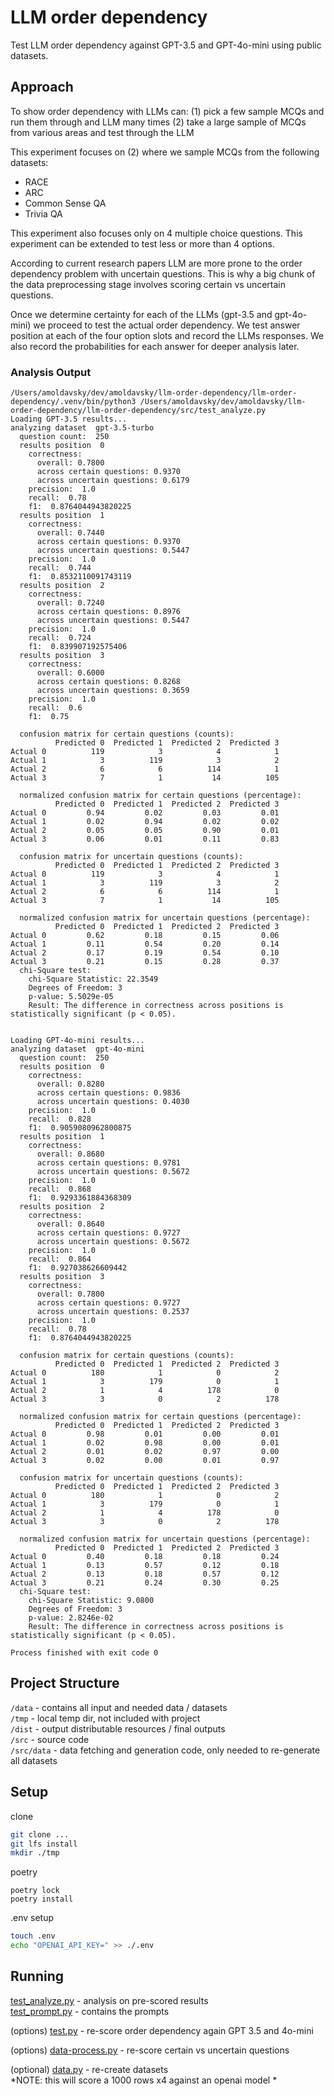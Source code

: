 # LLM order dependency

Test LLM order dependency against GPT-3.5 and GPT-4o-mini using public datasets. 

## Approach

To show order dependency with LLMs can: 
(1) pick a few sample MCQs and run them through and LLM many times
(2) take a large sample of MCQs from various areas and test through the LLM

This experiment focuses on (2) where we sample MCQs from the following datasets:
- RACE
- ARC
- Common Sense QA
- Trivia QA

This experiment also focuses only on 4 multiple choice questions.
This experiment can be extended to test less or more than 4 options.

According to current research papers LLM are more prone to the order dependency problem
with uncertain questions. This is why a big chunk of the data preprocessing stage involves
scoring certain vs uncertain questions.

Once we determine certainty for each of the LLMs (gpt-3.5 and gpt-4o-mini) we proceed to
test the actual order dependency. We test answer position at each of the four option slots and record
the LLMs responses. We also record the probabilities for each answer for deeper analysis later.

### Analysis Output

```shell
/Users/amoldavsky/dev/amoldavsky/llm-order-dependency/llm-order-dependency/.venv/bin/python3 /Users/amoldavsky/dev/amoldavsky/llm-order-dependency/llm-order-dependency/src/test_analyze.py 
Loading GPT-3.5 results...
analyzing dataset  gpt-3.5-turbo
  question count:  250
  results position  0
    correctness:
      overall: 0.7800
      across certain questions: 0.9370
      across uncertain questions: 0.6179
    precision:  1.0
    recall:  0.78
    f1:  0.8764044943820225
  results position  1
    correctness:
      overall: 0.7440
      across certain questions: 0.9370
      across uncertain questions: 0.5447
    precision:  1.0
    recall:  0.744
    f1:  0.8532110091743119
  results position  2
    correctness:
      overall: 0.7240
      across certain questions: 0.8976
      across uncertain questions: 0.5447
    precision:  1.0
    recall:  0.724
    f1:  0.839907192575406
  results position  3
    correctness:
      overall: 0.6000
      across certain questions: 0.8268
      across uncertain questions: 0.3659
    precision:  1.0
    recall:  0.6
    f1:  0.75

  confusion matrix for certain questions (counts):
          Predicted 0  Predicted 1  Predicted 2  Predicted 3
Actual 0          119            3            4            1
Actual 1            3          119            3            2
Actual 2            6            6          114            1
Actual 3            7            1           14          105

  normalized confusion matrix for certain questions (percentage):
          Predicted 0  Predicted 1  Predicted 2  Predicted 3
Actual 0         0.94         0.02         0.03         0.01
Actual 1         0.02         0.94         0.02         0.02
Actual 2         0.05         0.05         0.90         0.01
Actual 3         0.06         0.01         0.11         0.83

  confusion matrix for uncertain questions (counts):
          Predicted 0  Predicted 1  Predicted 2  Predicted 3
Actual 0          119            3            4            1
Actual 1            3          119            3            2
Actual 2            6            6          114            1
Actual 3            7            1           14          105

  normalized confusion matrix for uncertain questions (percentage):
          Predicted 0  Predicted 1  Predicted 2  Predicted 3
Actual 0         0.62         0.18         0.15         0.06
Actual 1         0.11         0.54         0.20         0.14
Actual 2         0.17         0.19         0.54         0.10
Actual 3         0.21         0.15         0.28         0.37
  chi-Square test:
    chi-Square Statistic: 22.3549
    Degrees of Freedom: 3
    p-value: 5.5029e-05
    Result: The difference in correctness across positions is statistically significant (p < 0.05).


Loading GPT-4o-mini results...
analyzing dataset  gpt-4o-mini
  question count:  250
  results position  0
    correctness:
      overall: 0.8280
      across certain questions: 0.9836
      across uncertain questions: 0.4030
    precision:  1.0
    recall:  0.828
    f1:  0.9059080962800875
  results position  1
    correctness:
      overall: 0.8680
      across certain questions: 0.9781
      across uncertain questions: 0.5672
    precision:  1.0
    recall:  0.868
    f1:  0.9293361884368309
  results position  2
    correctness:
      overall: 0.8640
      across certain questions: 0.9727
      across uncertain questions: 0.5672
    precision:  1.0
    recall:  0.864
    f1:  0.927038626609442
  results position  3
    correctness:
      overall: 0.7800
      across certain questions: 0.9727
      across uncertain questions: 0.2537
    precision:  1.0
    recall:  0.78
    f1:  0.8764044943820225

  confusion matrix for certain questions (counts):
          Predicted 0  Predicted 1  Predicted 2  Predicted 3
Actual 0          180            1            0            2
Actual 1            3          179            0            1
Actual 2            1            4          178            0
Actual 3            3            0            2          178

  normalized confusion matrix for certain questions (percentage):
          Predicted 0  Predicted 1  Predicted 2  Predicted 3
Actual 0         0.98         0.01         0.00         0.01
Actual 1         0.02         0.98         0.00         0.01
Actual 2         0.01         0.02         0.97         0.00
Actual 3         0.02         0.00         0.01         0.97

  confusion matrix for uncertain questions (counts):
          Predicted 0  Predicted 1  Predicted 2  Predicted 3
Actual 0          180            1            0            2
Actual 1            3          179            0            1
Actual 2            1            4          178            0
Actual 3            3            0            2          178

  normalized confusion matrix for uncertain questions (percentage):
          Predicted 0  Predicted 1  Predicted 2  Predicted 3
Actual 0         0.40         0.18         0.18         0.24
Actual 1         0.13         0.57         0.12         0.18
Actual 2         0.13         0.18         0.57         0.12
Actual 3         0.21         0.24         0.30         0.25
  chi-Square test:
    chi-Square Statistic: 9.0800
    Degrees of Freedom: 3
    p-value: 2.8246e-02
    Result: The difference in correctness across positions is statistically significant (p < 0.05).

Process finished with exit code 0
```


## Project Structure

`/data` - contains all input and needed data / datasets  
`/tmp` - local temp dir, not included with project  
`/dist` - output distributable resources / final outputs  
`/src` - source code  
`/src/data` - data fetching and generation code, only needed to re-generate all datasets

## Setup

clone
```bash
git clone ...
git lfs install
mkdir ./tmp
```

poetry
```shell
poetry lock
poetry install
```

.env setup
```bash
touch .env
echo "OPENAI_API_KEY=" >> ./.env
```

## Running

[test_analyze.py](src/test_analyze.py) - analysis on pre-scored results  
[test_prompt.py](src/test_prompt.py) - contains the prompts

(options) [test.py](src/test.py) - re-score order dependency again GPT 3.5 and 4o-mini

(options) [data-process.py](src/data-process.py) - re-score certain vs uncertain questions

(optional) [data.py](src/data.py) - re-create datasets  
*NOTE: this will score a 1000 rows x4 against an openai model *


